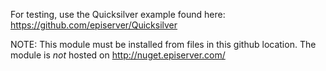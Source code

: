 For testing, use the Quicksilver example found here: https://github.com/episerver/Quicksilver

NOTE: This module must be installed from files in this github location. The module is *not* hosted on http://nuget.episerver.com/

